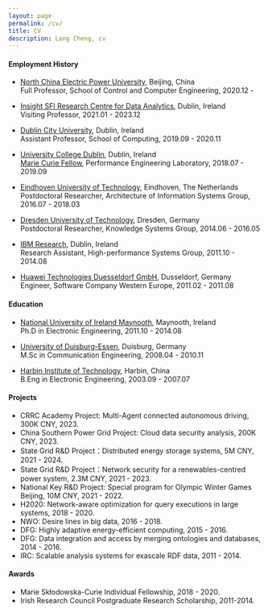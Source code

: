 ```yaml
---
layout: page
permalink: /cv/
title: CV
description: Long Cheng, cv
---
```



#### **Employment History**

- [North China Electric Power University](https://en.wikipedia.org/wiki/North_China_Electric_Power_University), Beijing, China<br>
Full Professor, School of Control and Computer Engineering, 2020.12 -

- [Insight SFI Research Centre for Data Analytics](https://www.insight-centre.org/), Dublin, Ireland<br>
Visiting Professor, 2021.01 - 2023.12

- [Dublin City University](https://www.dcu.ie/), Dublin, Ireland<br>
Assistant Professor, School of Computing, 2019.09 - 2020.11

- [University College Dublin](https://www.ucd.ie/), Dublin, Ireland<br>
[Marie Curie Fellow](https://www.mariecuriealumni.eu/magazine/news/want-become-marie-sk%C5%82odowska-curie-fellow-individual-fellowships-if-spotlight), Performance Engineering Laboratory, 2018.07 - 2019.09

- [Eindhoven University of Technology](https://www.tue.nl/en/), Eindhoven, The Netherlands<br>
Postdoctoral Researcher, Architecture of Information Systems Group, 2016.07 - 2018.03  

- [Dresden University of Technology](https://tu-dresden.de/), Dresden, Germany<br>
Postdoctoral Researcher, Knowledge Systems Group, 2014.06 - 2016.05

- [IBM Research](https://www.research.ibm.com/labs/ireland/), Dublin, Ireland<br>
Research Assistant, High-performance Systems Group, 2011.10 - 2014.08 

- [Huawei Technologies Duesseldorf GmbH](https://www.huawei.com/en/), Dusseldorf, Germany<br>
Engineer, Software Company Western Europe, 2011.02 - 2011.08 



#### **Education**
- [National University of Ireland Maynooth](https://www.maynoothuniversity.ie/), Maynooth, Ireland<br>
Ph.D in Electronic Engineering, 2011.10 - 2014.08
      
- [University of Duisburg-Essen](https://www.uni-due.de/en/), Duisburg, Germany<br>
M.Sc in Communication Engineering, 2008.04 - 2010.11

- [Harbin Institute of Technology](https://en.hit.edu.cn/), Harbin, China<br>
B.Eng in Electronic Engineering, 2003.09 - 2007.07


#### **Projects**
- CRRC Academy Project: Multi-Agent connected autonomous driving, 300K CNY, 2023.
- China Southern Power Grid Project: Cloud data security analysis, 200K CNY, 2023.
- State Grid R&D Project：Distributed energy storage systems, 5M CNY, 2021 - 2024. 
- State Grid R&D Project：Network security for a renewables-centred power system, 2.3M CNY, 2021 - 2023. 
- National Key R&D Project: Special program for Olympic Winter Games Beijing, 10M CNY, 2021 - 2022.
- H2020: Network-aware optimization for query executions in large systems, 2018 - 2020.
- NWO: Desire lines in big data, 2016 - 2018. 
- DFG: Highly adaptive energy-efficient computing, 2015 - 2016.
- DFG: Data integration and access by merging ontologies and databases, 2014 - 2016.
- IRC: Scalable analysis systems for exascale RDF data, 2011 - 2014.

#### **Awards**
- Marie Sk&#322;odowska-Curie Individual Fellowship, 2018 - 2020.<br> 
- Irish Research Council Postgraduate Research Scholarship, 2011-2014.